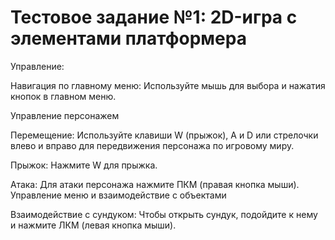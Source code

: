 # Тестовое задание №1: 2D-игра с элементами платформера 
Управление:

Навигация по главному меню:
Используйте мышь для выбора и нажатия кнопок в главном меню.

Управление персонажем

Перемещение:
Используйте клавиши W (прыжок), A и D или стрелочки влево и вправо для передвижения персонажа по игровому миру.

Прыжок:
Нажмите W для прыжка.

Атака:
Для атаки персонажа нажмите ПКМ (правая кнопка мыши).
Управление меню и взаимодействие с объектами

Взаимодействие с сундуком:
Чтобы открыть сундук, подойдите к нему и нажмите ЛКМ (левая кнопка мыши).
